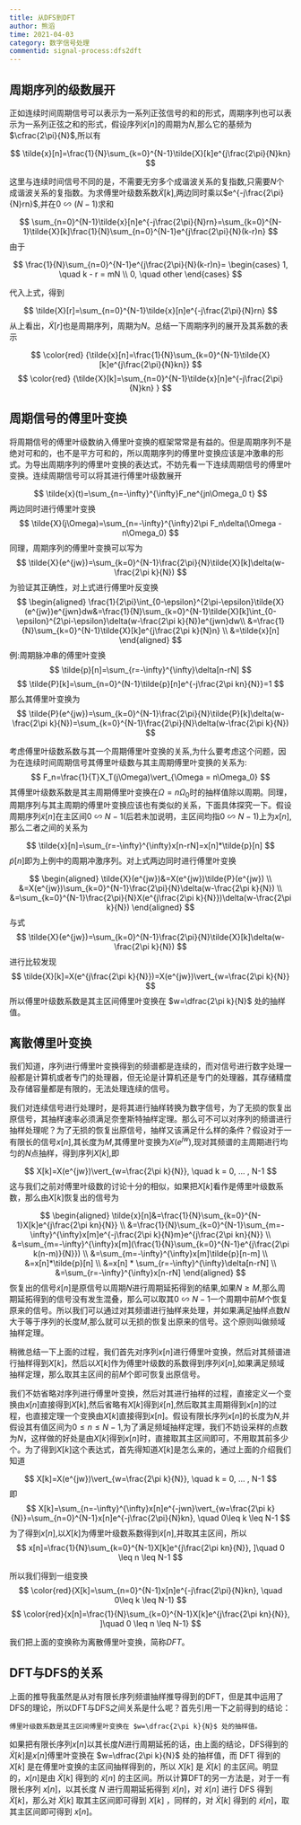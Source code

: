 ```yaml
---
title: 从DFS到DFT
author: 熊滔
time: 2021-04-03
category: 数字信号处理
commentid: signal-process:dfs2dft
---
```


## 周期序列的级数展开

正如连续时间周期信号可以表示为一系列正弦信号的和的形式，周期序列也可以表示为一系列正弦之和的形式，假设序列$\tilde{x}[n]$的周期为$N$,那么它的基频为$\cfrac{2\pi}{N}$,所以有

$$
\tilde{x}[n]=\frac{1}{N}\sum_{k=0}^{N-1}\tilde{X}[k]e^{j\frac{2\pi}{N}kn}
$$

这里与连续时间信号不同的是，不需要无穷多个成谐波关系的复指数,只需要$N$个成谐波关系的复指数。为求傅里叶级数系数$\tilde{X}[k]$,两边同时乘以$e^{-j\frac{2\pi}{N}rn}$,并在$0 \backsim (N-1)$求和

$$
\sum_{n=0}^{N-1}\tilde{x}[n]e^{-j\frac{2\pi}{N}rn}=\sum_{k=0}^{N-1}\tilde{X}[k]\frac{1}{N}\sum_{n=0}^{N-1}e^{j\frac{2\pi}{N}(k-r)n}
$$
由于

$$
\frac{1}{N}\sum_{n=0}^{N-1}e^{j\frac{2\pi}{N}(k-r)n}=
\begin{cases}
1, \quad k - r = mN \\
0, \quad other
\end{cases}
$$

代入上式，得到

$$
\tilde{X}[r]=\sum_{n=0}^{N-1}\tilde{x}[n]e^{-j\frac{2\pi}{N}rn}
$$
从上看出，$\tilde{X}[r]$也是周期序列，周期为$N$。总结一下周期序列的展开及其系数的表示

$$
\color{red} {\tilde{x}[n]=\frac{1}{N}\sum_{k=0}^{N-1}\tilde{X}[k]e^{j\frac{2\pi}{N}kn}}
$$
$$
\color{red} {\tilde{X}[k]=\sum_{n=0}^{N-1}\tilde{x}[n]e^{-j\frac{2\pi}{N}kn} }
$$

## 周期信号的傅里叶变换

将周期信号的傅里叶级数纳入傅里叶变换的框架常常是有益的。但是周期序列不是绝对可和的，也不是平方可和的，所以周期序列的傅里叶变换应该是冲激串的形式。为导出周期序列的傅里叶变换的表达式，不妨先看一下连续周期信号的傅里叶变换。连续周期信号可以将其进行傅里叶级数展开

$$
\tilde{x}(t)=\sum_{n=-\infty}^{\infty}F_ne^{jn\Omega_0 t}
$$
两边同时进行傅里叶变换
$$
\tilde{X}(j\Omega)=\sum_{n=-\infty}^{\infty}2\pi F_n\delta(\Omega -n\Omega_0)
$$
同理，周期序列的傅里叶变换可以写为
$$
\tilde{X}(e^{jw})=\sum_{k=0}^{N-1}\frac{2\pi}{N}\tilde{X}[k]\delta(w-\frac{2\pi k}{N})
$$
为验证其正确性，对上式进行傅里叶反变换
$$
\begin{aligned}
\frac{1}{2\pi}\int_{0-\epsilon}^{2\pi-\epsilon}\tilde{X}(e^{jw})e^{jwn}dw&=\frac{1}{N}\sum_{k=0}^{N-1}\tilde{X}[k]\int_{0-\epsilon}^{2\pi-\epsilon}\delta(w-\frac{2\pi k}{N})e^{jwn}dw\\
&=\frac{1}{N}\sum_{k=0}^{N-1}\tilde{X}[k]e^{j\frac{2\pi k}{N}n} \\
&=\tilde{x}[n]
\end{aligned}
$$
例:周期脉冲串的傅里叶变换
$$
\tilde{p}[n]=\sum_{r=-\infty}^{\infty}\delta[n-rN]
$$
$$
\tilde{P}[k]=\sum_{n=0}^{N-1}\tilde{p}[n]e^{-j\frac{2\pi kn}{N}}=1
$$
那么其傅里叶变换为
$$
\tilde{P}(e^{jw})=\sum_{k=0}^{N-1}\frac{2\pi}{N}\tilde{P}[k]\delta(w-\frac{2\pi k}{N})=\sum_{k=0}^{N-1}\frac{2\pi}{N}\delta(w-\frac{2\pi k}{N})
$$

考虑傅里叶级数系数与其一个周期傅里叶变换的关系,为什么要考虑这个问题，因为在连续时间周期信号其傅里叶级数与其主周期傅里叶变换的关系为:
$$
F_n=\frac{1}{T}X_T(j\Omega)\vert_{\Omega = n\Omega_0}
$$
其傅里叶级数系数是其主周期傅里叶变换在$\Omega =n \Omega_0$时的抽样值除以周期。同理，周期序列与其主周期的傅里叶变换应该也有类似的关系，下面具体探究一下。假设周期序列$\tilde{x}[n]$在主区间$0\backsim N-1$(后若未加说明，主区间均指$0 \backsim N-1$)上为$x[n]$,那么二者之间的关系为

$$
\tilde{x}[n]=\sum_{r=-\infty}^{\infty}x[n-rN]=x[n]*\tilde{p}[n]
$$
$\tilde{p}[n]$即为上例中的周期冲激序列。对上式两边同时进行傅里叶变换

$$
\begin{aligned}
\tilde{X}(e^{jw})&=X(e^{jw})\tilde{P}(e^{jw}) \\
&=X(e^{jw})\sum_{k=0}^{N-1}\frac{2\pi}{N}\delta(w-\frac{2\pi k}{N}) \\
&=\sum_{k=0}^{N-1}\frac{2\pi}{N}X(e^{j\frac{2\pi k}{N}})\delta(w-\frac{2\pi k}{N})
\end{aligned}
$$
与式
$$
\tilde{X}(e^{jw})=\sum_{k=0}^{N-1}\frac{2\pi}{N}\tilde{X}[k]\delta(w-\frac{2\pi k}{N})
$$
进行比较发现
$$
\tilde{X}[k]=X(e^{j\frac{2\pi k}{N}})=X(e^{jw})\vert_{w=\frac{2\pi k}{N}}
$$
所以傅里叶级数系数是其主区间傅里叶变换在 $w=\dfrac{2\pi k}{N}$ 处的抽样值。

## 离散傅里叶变换
我们知道，序列进行傅里叶变换得到的频谱都是连续的，而对信号进行数字处理一般都是计算机或者专门的处理器，但无论是计算机还是专门的处理器，其存储精度及存储容量都是有限的，无法处理连续的信号。

我们对连续信号进行处理时，是将其进行抽样转换为数字信号，为了无损的恢复出原信号，其抽样速率必须满足奈奎斯特抽样定理。那么可不可以对序列的频谱进行抽样处理呢？为了无损的恢复出原信号，抽样又该满足什么样的条件？假设对于一有限长的信号$x[n]$,其长度为$M$,其傅里叶变换为$X(e^{jw})$,现对其频谱的主周期进行均匀的$N$点抽样，得到序列$X[k]$,即

$$
X[k]=X(e^{jw})\vert_{w=\frac{2\pi k}{N}}, \quad k = 0, ... , N-1
$$
这与我们之前对傅里叶级数的讨论十分的相似，如果把$X[k]$看作是傅里叶级数系数，那么由$X[k]$恢复出的信号为

$$
\begin{aligned}
\tilde{x}[n]&=\frac{1}{N}\sum_{k=0}^{N-1}X[k]e^{j\frac{2\pi kn}{N}} \\
&=\frac{1}{N}\sum_{k=0}^{N-1}\sum_{m=-\infty}^{\infty}x[m]e^{-j\frac{2\pi k}{N}m}e^{j\frac{2\pi kn}{N}} \\
&=\sum_{m=-\infty}^{\infty}x[m](\frac{1}{N}\sum_{k=0}^{N-1}e^{j\frac{2\pi k(n-m)}{N}}) \\
&=\sum_{m=-\infty}^{\infty}x[m]\tilde{p}[n-m] \\
&=x[n]*\tilde{p}[n] \\
&=x[n] * \sum_{r=-\infty}^{\infty}\delta[n-rN] \\
&=\sum_{r=-\infty}^{\infty}x[n-rN]
\end{aligned}
$$
恢复出的信号$\tilde{x}[n]$是原信号以周期$N$进行周期延拓得到的结果,如果$N\geq M$,那么周期延拓得到的信号没有发生混叠，那么可以取其$0\backsim N-1$一个周期中前$M$个恢复原来的信号。所以我们可以通过对其频谱进行抽样来处理，并如果满足抽样点数$N$大于等于序列的长度$M$,那么就可以无损的恢复出原来的信号。这个原则叫做频域抽样定理。


稍微总结一下上面的过程，我们首先对序列$x[n]$进行傅里叶变换，然后对其频谱进行抽样得到$X[k]$，然后以$X[k]$作为傅里叶级数的系数得到序列$\tilde{x}[n]$,如果满足频域抽样定理，那么取其主区间的前$M$个即可恢复出原信号。

我们不妨省略对序列进行傅里叶变换，然后对其进行抽样的过程，直接定义一个变换由$x[n]$直接得到$X[k]$,然后省略有$X[k]$得到$\tilde{x}[n]$,然后取其主周期得到$x[n]$的过程，也直接定理一个变换由$X[k]$直接得到$x[n]$。假设有限长序列$x[n]$的长度为$N$,并假设其有值区间为$0 \leq n \leq N-1$,为了满足频域抽样定理，我们不妨设采样的点数为$N$，这样做的好处是由$X[k]$得到$x[n]$时，直接取其主区间即可，不用取其前多少个。为了得到$X[k]$这个表达式，首先得知道$X[k]$是怎么来的，通过上面的介绍我们知道

$$
X[k]=X(e^{jw})\vert_{w=\frac{2\pi k}{N}}, \quad k = 0, ... , N-1
$$
即
$$
X[k]=\sum_{n=-\infty}^{\infty}x[n]e^{-jwn}\vert_{w=\frac{2\pi k}{N}}=\sum_{n=0}^{N-1}x[n]e^{-j\frac{2\pi}{N}kn}, \quad 0\leq k \leq N-1
$$
为了得到$x[n]$,以$X[k]$为傅里叶级数系数得到$\tilde{x}[n]$,并取其主区间，所以
$$
x[n]=\frac{1}{N}\sum_{k=0}^{N-1}X[k]e^{j\frac{2\pi kn}{N}}, ]\quad 0 \leq n \leq N-1 
$$

所以我们得到一组变换
$$
\color{red}{X[k]=\sum_{n=0}^{N-1}x[n]e^{-j\frac{2\pi}{N}kn}, \quad 0\leq k \leq N-1}
$$
$$
\color{red}{x[n]=\frac{1}{N}\sum_{k=0}^{N-1}X[k]e^{j\frac{2\pi kn}{N}}, ]\quad 0 \leq n \leq N-1}
$$

我们把上面的变换称为离散傅里叶变换，简称$DFT$。

## DFT与DFS的关系

上面的推导我虽然是从对有限长序列频谱抽样推导得到的DFT，但是其中运用了DFS的理论，所以DFT与DFS之间关系是什么呢？首先引用一下之前得到的结论：

```note
傅里叶级数系数是其主区间傅里叶变换在 $w=\dfrac{2\pi k}{N}$ 处的抽样值。
```

如果把有限长序列$x[n]$以其长度$N$进行周期延拓的话，由上面的结论，DFS得到的$\tilde{X}[k]$是$x[n]$傅里叶变换在 $w=\dfrac{2\pi k}{N}$ 处的抽样值，而 DFT 得到的 $X[k]$ 是在傅里叶变换的主区间抽样得到的，所以 $X[k]$ 是 $\tilde{X}[k]$ 的主区间。明显的，$x[n]$是由 $\tilde{X}[k]$ 得到的 $\tilde{x}[n]$ 的主区间。所以计算DFT的另一方法是，对于一有限长序列 $x[n]$，以其长度 $N$ 进行周期延拓得到 $\tilde{x}[n]$，对 $\tilde{x}[n]$ 进行 DFS 得到 $\tilde{X}[k]$，那么对 $\tilde{X}[k]$ 取其主区间即可得到 $X[k]$ ，同样的，对 $\tilde{X}[k]$ 得到的 $\tilde{x}[n]$，取其主区间即可得到 $x[n]$。